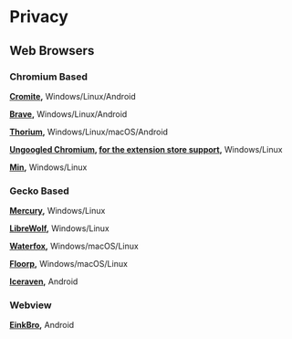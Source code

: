 # Privacy

## Web Browsers

### Chromium Based
**[Cromite](https://github.com/uazo/cromite),** Windows/Linux/Android

**[Brave](https://github.com/brave/brave-browser),** Windows/Linux/Android

**[Thorium](https://github.com/Alex313031/Thorium),** Windows/Linux/macOS/Android

**[Ungoogled Chromium](https://ungoogled-software.github.io/ungoogled-chromium-binaries/), [for the extension store support](https://github.com/NeverDecaf/chromium-web-store),** Windows/Linux

**[Min](https://github.com/minbrowser/min),** Windows/Linux

### Gecko Based

**[Mercury](https://github.com/Alex313031/Mercury),** Windows/Linux

**[LibreWolf](https://librewolf.net/),** Windows/Linux

**[Waterfox](https://www.waterfox.net/),** Windows/macOS/Linux

**[Floorp](https://github.com/Floorp-Projects/Floorp),** Windows/macOS/Linux

**[Iceraven](https://github.com/fork-maintainers/iceraven-browser),** Android

### Webview

**[EinkBro](https://github.com/plateaukao/einkbro),** Android
